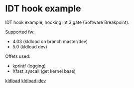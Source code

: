 # IDT hook example


IDT hook example, hooking int 3 gate (Software Breakpoint).

Supported fw:
- 4.03 (kldload on branch master/dev)
- 5.0  (kldload dev)

Offets used:

- kprintf (logging)
- Xfast_syscall (get kernel base)

[kldload](https://github.com/buzzer-re/PS5_kldload)
[kldload-dev](https://github.com/buzzer-re/PS5_kldload/tree/dev?tab=readme-ov-file#using-the-dev-branch)